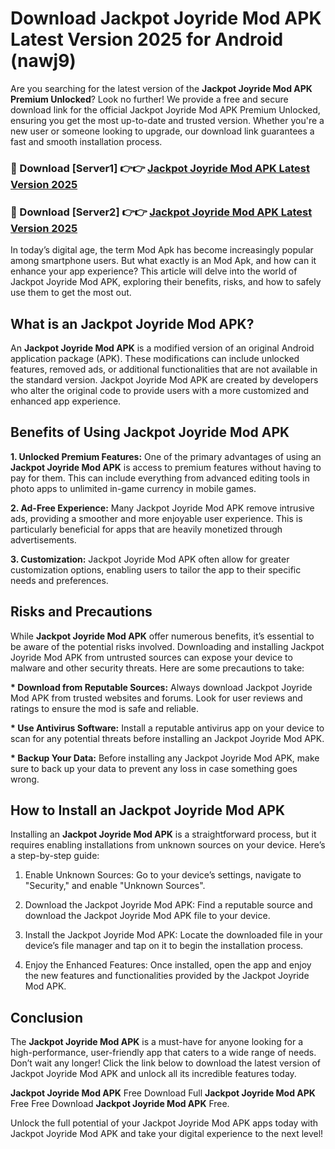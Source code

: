 # Download Jackpot Joyride Mod APK Latest Version 2025 for Android (nawj9)

Are you searching for the latest version of the <strong>Jackpot Joyride Mod APK Premium Unlocked</strong>? Look no further! We provide a free and secure download link for the official Jackpot Joyride Mod APK Premium Unlocked, ensuring you get the most up-to-date and trusted version. Whether you're a new user or someone looking to upgrade, our download link guarantees a fast and smooth installation process.


<h3>🔴 Download [Server1] 👉👉 <a href="https://appsnew.pages.dev?q=Jackpot+Joyride+Mod+APK&ref=2RT5">Jackpot Joyride Mod APK Latest Version 2025</a></h3>

<h3>🔴 Download [Server2] 👉👉 <a href="https://appsnew.pages.dev?q=Jackpot+Joyride+Mod+APK&ref=2RT5">Jackpot Joyride Mod APK Latest Version 2025</a></h3>


In today’s digital age, the term Mod Apk has become increasingly popular among smartphone users. But what exactly is an Mod Apk, and how can it enhance your app experience? This article will delve into the world of Jackpot Joyride Mod APK, exploring their benefits, risks, and how to safely use them to get the most out.


<h2>What is an Jackpot Joyride Mod APK?</h2>

An <strong>Jackpot Joyride Mod APK</strong> is a modified version of an original Android application package (APK). These modifications can include unlocked features, removed ads, or additional functionalities that are not available in the standard version. Jackpot Joyride Mod APK are created by developers who alter the original code to provide users with a more customized and enhanced app experience.


<h2>Benefits of Using Jackpot Joyride Mod APK</h2>

<strong> 1. Unlocked Premium Features:</strong> One of the primary advantages of using an <strong>Jackpot Joyride Mod APK</strong> is access to premium features without having to pay for them. This can include everything from advanced editing tools in photo apps to unlimited in-game currency in mobile games.

<strong> 2. Ad-Free Experience:</strong> Many Jackpot Joyride Mod APK remove intrusive ads, providing a smoother and more enjoyable user experience. This is particularly beneficial for apps that are heavily monetized through advertisements.

<strong> 3. Customization:</strong> Jackpot Joyride Mod APK often allow for greater customization options, enabling users to tailor the app to their specific needs and preferences.


<h2>Risks and Precautions</h2>

While <strong>Jackpot Joyride Mod APK</strong> offer numerous benefits, it’s essential to be aware of the potential risks involved. Downloading and installing Jackpot Joyride Mod APK from untrusted sources can expose your device to malware and other security threats. Here are some precautions to take:

<strong> * Download from Reputable Sources:</strong> Always download Jackpot Joyride Mod APK from trusted websites and forums. Look for user reviews and ratings to ensure the mod is safe and reliable.

<strong> * Use Antivirus Software:</strong> Install a reputable antivirus app on your device to scan for any potential threats before installing an Jackpot Joyride Mod APK.

<strong> * Backup Your Data:</strong> Before installing any Jackpot Joyride Mod APK, make sure to back up your data to prevent any loss in case something goes wrong.


<h2>How to Install an Jackpot Joyride Mod APK</h2>

Installing an <strong>Jackpot Joyride Mod APK</strong> is a straightforward process, but it requires enabling installations from unknown sources on your device. Here’s a step-by-step guide:

 1. Enable Unknown Sources: Go to your device’s settings, navigate to "Security," and enable "Unknown Sources".

 2. Download the Jackpot Joyride Mod APK: Find a reputable source and download the Jackpot Joyride Mod APK file to your device.

 3. Install the Jackpot Joyride Mod APK: Locate the downloaded file in your device’s file manager and tap on it to begin the installation process.

 4. Enjoy the Enhanced Features: Once installed, open the app and enjoy the new features and functionalities provided by the Jackpot Joyride Mod APK.


<h2><strong>Conclusion</strong></h2>

The <strong>Jackpot Joyride Mod APK</strong> is a must-have for anyone looking for a high-performance, user-friendly app that caters to a wide range of needs. Don’t wait any longer! Click the link below to download the latest version of Jackpot Joyride Mod APK and unlock all its incredible features today.

<strong>Jackpot Joyride Mod APK</strong> Free Download Full <strong>Jackpot Joyride Mod APK</strong> Free Free Download <strong>Jackpot Joyride Mod APK</strong> Free.

Unlock the full potential of your Jackpot Joyride Mod APK apps today with Jackpot Joyride Mod APK and take your digital experience to the next level!